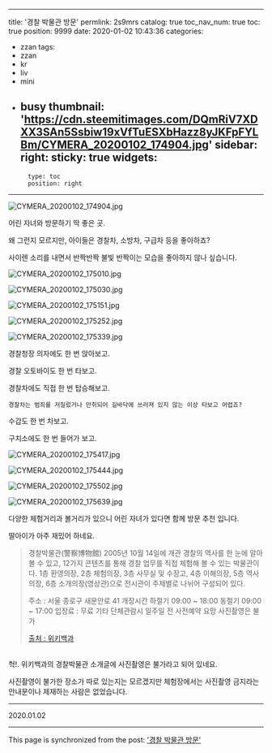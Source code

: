 
---
title: '경찰 박물관 방문'
permlink: 2s9mrs
catalog: true
toc_nav_num: true
toc: true
position: 9999
date: 2020-01-02 10:43:36
categories:
- zzan
tags:
- zzan
- kr
- liv
- mini
- busy
thumbnail: 'https://cdn.steemitimages.com/DQmRiV7XDXX3SAn5Ssbiw19xVfTuESXbHazz8yJKFpFYLBm/CYMERA_20200102_174904.jpg'
sidebar:
    right:
        sticky: true
widgets:
    -
        type: toc
        position: right
---


![CYMERA_20200102_174904.jpg](https://cdn.steemitimages.com/DQmRiV7XDXX3SAn5Ssbiw19xVfTuESXbHazz8yJKFpFYLBm/CYMERA_20200102_174904.jpg)

어린 자녀와 방문하기 딱 좋은 곳.

왜 그런지 모르지만, 아이들은 경찰차, 소방차, 구급차 등을 좋아하죠?

사이렌 소리를 내면서 반짝반짝 불빛 반짝이는 모습을 좋아하지 않나 싶습니다.

​![CYMERA_20200102_175010.jpg](https://cdn.steemitimages.com/DQmdYETDH1goeQn3aLZHSKby8RjZL1vXnoRY78Lnqg43Cvm/CYMERA_20200102_175010.jpg)

![CYMERA_20200102_175030.jpg](https://cdn.steemitimages.com/DQmeLW5Y5pryVkmFNqmT3RKQqgHR3rxbZ4oktUqjSq5cM25/CYMERA_20200102_175030.jpg)

![CYMERA_20200102_175151.jpg](https://cdn.steemitimages.com/DQmf87MNMKPqd5q568Jg3E5PUYt1MSX544FUCFn34hLjWZa/CYMERA_20200102_175151.jpg)

![CYMERA_20200102_175252.jpg](https://cdn.steemitimages.com/DQmVXuJCjAKTAfHJXqqBd78VyhndCEkfiFpseB9RdAiX2G6/CYMERA_20200102_175252.jpg)

![CYMERA_20200102_175339.jpg](https://cdn.steemitimages.com/DQmdheJoa6hQi4tegLbr1J81Wysq5doWVcpnWnXAENzWRB7/CYMERA_20200102_175339.jpg)


경찰청장 의자에도 한 번 앉아보고.

경찰 오토바이도 한 번 타보고.

경찰차에도 직접 한 번 탑승해보고.

`경찰차는 범죄를 저질렀거나 만취되어 길바닥에 쓰러져 있지 않는 이상 타보고 어렵죠?`

수갑도 한 번 차보고.

구치소에도 한 번 들어가 보고.

​![CYMERA_20200102_175417.jpg](https://cdn.steemitimages.com/DQmTP1R3u5mmkfBoZwfAx9pPgykZqY7GKmMA3MpFjJtdyVN/CYMERA_20200102_175417.jpg)

![CYMERA_20200102_175444.jpg](https://cdn.steemitimages.com/DQmbUokySDHaL7JMS6K5A5zJfrFE3pf3p3FnZKShhegdH7z/CYMERA_20200102_175444.jpg)

![CYMERA_20200102_175502.jpg](https://cdn.steemitimages.com/DQmYYzuhjMR1EqRGoUvd4CW2nF2nKgjvn3YdswMNg7PkBGf/CYMERA_20200102_175502.jpg)

![CYMERA_20200102_175639.jpg](https://cdn.steemitimages.com/DQmdtRn2ahiJcQHK12ko9ChcJmcGnyQwKAZgBSxw2sUfYVp/CYMERA_20200102_175639.jpg)

다양한 체험거리과 볼거리가 있으니 어린 자녀가 있다면 함께 방문 추천 입니다.

딸아이가 아주 재밌어 하네요.


>경찰박물관(警察博物館) 
>2005년 10월 14일에 개관
>경찰의 역사를 한 눈에 알아 볼 수 있고, 12가지 콘텐츠를 통해 경찰 업무를 직접 체험해 볼 수 있는 박물관이다. 
>1층 환영의장, 2층 체험의장, 3층 사무실 및 수장고, 4층 이해의장, 5층 역사의장, 6층 소개의장(영상관)으로 전시관이 주제별로 나뉘어 구성되어 있다.
>
>주소 : 서울 종로구 새문안로 41
>개장시간
>하절기 09:00 ~ 18:00
>동절기 09:00 ~ 17:00
>입장료 : 무료
>기타
>단체관람시 일주일 전 사전예약 요망
>사진촬영은 불가
>
>[출처 : 위키백과](https://ko.wikipedia.org/wiki/%EA%B2%BD%EC%B0%B0%EB%B0%95%EB%AC%BC%EA%B4%80_(%EB%8C%80%ED%95%9C%EB%AF%BC%EA%B5%AD))

<br>
헉!. 위키백과의 경찰박물관 소개글에 사진촬영은 불가라고 되어 있네요.

사진촬영이 불가한 장소가 따로 있는지는 모르겠지만 체험장에서는 사진촬영 금지라는 안내문이나 제재하는 사람은 없었습니다.


***

2020.01.02

- - -

This page is synchronized from the post: ['경찰 박물관 방문'](https://steemit.com/@lucky2015/2s9mrs)
